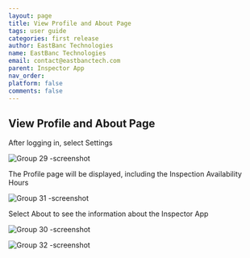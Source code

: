 ```yaml
---
layout: page
title: View Profile and About Page
tags: user guide
categories: first release
author: EastBanc Technologies
name: EastBanc Technologies
email: contact@eastbanctech.com
parent: Inspector App
nav_order: 
platform: false
comments: false
---
```

<section id="view-profile-and-about-page" markdown="1">

## View Profile and About Page

After logging in, select Settings

![Group 29 -screenshot](https://user-images.githubusercontent.com/84864458/124956377-ec4e6e80-dfe5-11eb-8cb3-0a64c1159a54.png)

The Profile page will be displayed, including the Inspection Availability Hours

![Group 31 -screenshot](https://user-images.githubusercontent.com/84864458/124956447-012b0200-dfe6-11eb-9ead-3c57156b3842.png)

Select About to see the information about the Inspector App

![Group 30 -screenshot](https://user-images.githubusercontent.com/84864458/124956415-f8d2c700-dfe5-11eb-968a-3cd225675039.png)

![Group 32 -screenshot](https://user-images.githubusercontent.com/84864458/124956486-0a1bd380-dfe6-11eb-956d-27dd30fcc08c.png)

</section>